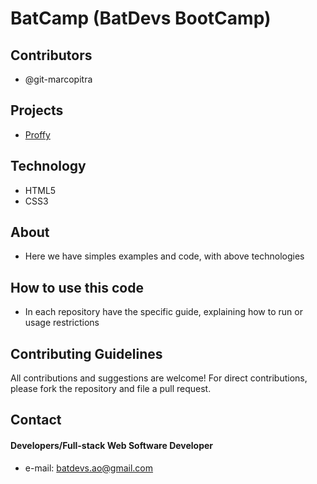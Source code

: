 # BatCamp (BatDevs BootCamp)

## Contributors
* @git-marcopitra


## Projects
* [Proffy](https://github.com/bat-devs/BatCamp/tree/main/SimpleWeb/Proffy)

## Technology
* HTML5
* CSS3

## About
*  Here we have simples examples and code, with above technologies


## How to use this code
* In each repository have the specific guide, explaining how to run or usage restrictions

## Contributing Guidelines
All contributions and suggestions are welcome!
For direct contributions, please fork the repository and file a pull request.

## Contact
#### Developers/Full-stack Web Software Developer
* e-mail: batdevs.ao@gmail.com